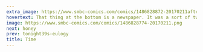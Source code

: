 ```yaml
---
extra_image: https://www.smbc-comics.com/comics/1486828872-20170211after.png
hovertext: That thing at the bottom is a newspaper. It was a sort of twitter made from thin tablets of wood.
image: https://www.smbc-comics.com/comics/1486828774-20170211.png
next: honey
prev: tonight39s-eulogy
title: Time
---
```

